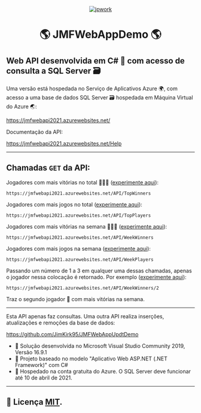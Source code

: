 <p align="center">
  <a href="http://gg.gg/jpwork">
    <img src="https://drive.google.com/uc?export=view&id=1e59cCO6e4Uu1oeO0YFUYwV58rVM_ABMQ" alt="jpwork"/>
  </a>
</p>
<h1 align="center"> 🌎 JMFWebAppDemo 🌎</h1>

## Web API desenvolvida em C# 📝 com acesso de consulta a SQL Server 🗃️
Uma versão está hospedada no Serviço de Aplicativos Azure 🌍, com acesso a uma base de dados SQL Server 🗃️ hospedada em Máquina Virtual do Azure 🌏:

https://jmfwebapi2021.azurewebsites.net/

Documentação da API:

https://jmfwebapi2021.azurewebsites.net/Help

---

## Chamadas `GET` da API:
Jogadores com mais vitórias no total 🥇🥈🥉 ([experimente aqui](https://jmfwebapi2021.azurewebsites.net/API/TopWinners "GET TopWinners")):
```
https://jmfwebapi2021.azurewebsites.net/API/TopWinners
```
Jogadores com mais jogos no total ([experimente aqui](https://jmfwebapi2021.azurewebsites.net/API/TopPlayers "GET TopPlayers")): 
```
https://jmfwebapi2021.azurewebsites.net/API/TopPlayers
```
Jogadores com mais vitórias na semana 🥇🥈🥉 ([experimente aqui](https://jmfwebapi2021.azurewebsites.net/API/WeekWinners "GET WeekWinners")):
```
https://jmfwebapi2021.azurewebsites.net/API/WeekWinners
```
Jogadores com mais jogos na semana ([experimente aqui](https://jmfwebapi2021.azurewebsites.net/API/WeekPlayers "GET WeekPlayers")):
```
https://jmfwebapi2021.azurewebsites.net/API/WeekPlayers
```
Passando um número de 1 a 3 em qualquer uma dessas chamadas, apenas o jogador nessa colocação é retornado.
Por exemplo ([experimente aqui](https://jmfwebapi2021.azurewebsites.net/API/WeekWinners/2 "GET 2nd WeekWinner")):
```
https://jmfwebapi2021.azurewebsites.net/API/WeekWinners/2
```
Traz o segundo jogador 🥈 com mais vitórias na semana.

---
Esta API apenas faz consultas. Uma outra API realiza inserções, atualizações e remoções da base de dados:

https://github.com/JimKirk95/JMFWebAppUpdtDemo

- 👀 Solução desenvolvida no Microsoft Visual Studio Community 2019, Versão 16.9.1
- 👀 Projeto baseado no modelo "Aplicativo Web ASP.NET (.NET Framework)" com C#
- 👀 Hospedado na conta gratuita do Azure. O SQL Server deve funcionar até 10 de abril de 2021.

---
## 📝 Licença [MIT](./LICENSE).
